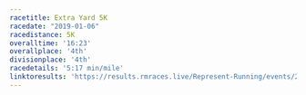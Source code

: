 ```yaml
---
racetitle: Extra Yard 5K
racedate: "2019-01-06"
racedistance: 5K
overalltime: '16:23'
overallplace: '4th'
divisionplace: '4th'
racedetails: '5:17 min/mile'
linktoresults: 'https://results.rmraces.live/Represent-Running/events/2019/college-football-playoff-extra-yard-5k/results'
---
```


